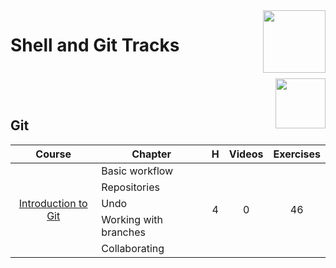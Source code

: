 <img align="right" width="100" src="https://github.com/cs-MohamedAyman/eLearning-Platforms/blob/master/DataCamp-Tracks/org-logos/datacamp.jpg">

# Shell and Git Tracks

<br>
<img align="right" width="80" src="https://github.com/cs-MohamedAyman/eLearning-Platforms/blob/master/DataCamp-Tracks/org-logos/git.jpg">
<br><br>

## Git

<table>
    <thead>
        <tr>
            <th width="40%">Course</th>
            <th width="60%">Chapter</th>
            <th>H</th>
            <th>Videos</th>
            <th>Exercises</th>
        </tr>
    </thead>
    <tbody>
            <tr>
                <td rowspan=5 align=center>
<a href="https://learn.datacamp.com/courses/introduction-to-git">Introduction to Git</a><br>
                <td align="left">Basic workflow</td>
                <td rowspan=5 align="center">4</td>
                <td rowspan=5 align="center">0</td>
                <td rowspan=5 align="center">46</td>
                </td>
            </tr>
            <tr>
                <td align="left">Repositories</td>
            </tr>
            <tr>
                <td align="left">Undo</td>
            </tr>
            <tr>
                <td align="left">Working with branches</td>
            </tr>
            <tr>
                <td align="left">Collaborating</td>
            </tr>
    </tbody>
</table>
